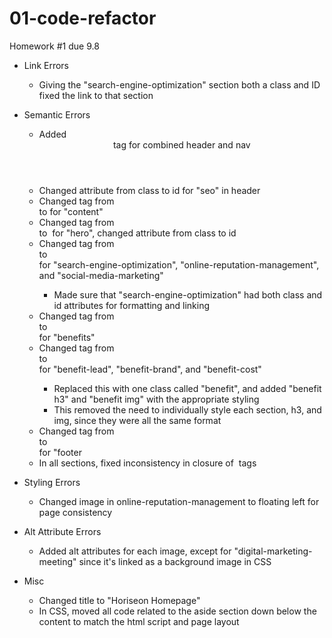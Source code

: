 # 01-code-refactor
Homework #1 due 9.8

* Link Errors
    * Giving the "search-engine-optimization" section both a class and ID fixed the link to that section

* Semantic Errors
    * Added <header> tag for combined header and nav
    * Changed attribute from class to id for "seo" in header
    * Changed tag from <div> to <content> for "content"
    * Changed tag from <div> to <img> for "hero", changed attribute from class to id
    * Changed tag from <div> to <section> for "search-engine-optimization", "online-reputation-management", and "social-media-marketing"
        * Made sure that "search-engine-optimization" had both class and id attributes for formatting and linking
    * Changed tag from <div> to <aside> for "benefits"
    * Changed tag from <div> to <section> for "benefit-lead", "benefit-brand", and "benefit-cost"
        * Replaced this with one class called "benefit", and added "benefit h3" and "benefit img" with the appropriate styling
        * This removed the need to individually style each section, h3, and img, since they were all the same format
    * Changed tag from <div> to <footer> for "footer
    * In all sections, fixed inconsistency in closure of <img> tags

* Styling Errors
    * Changed image in online-reputation-management to floating left for page consistency

* Alt Attribute Errors
    * Added alt attributes for each image, except for "digital-marketing-meeting" since it's linked as a background image in CSS

* Misc
    * Changed title to "Horiseon Homepage"
    * In CSS, moved all code related to the aside section down below the content to match the html script and page layout